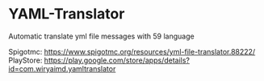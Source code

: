 # YAML-Translator
Automatic translate yml file messages with 59 language

Spigotmc: https://www.spigotmc.org/resources/yml-file-translator.88222/
PlayStore: https://play.google.com/store/apps/details?id=com.wiryaimd.yamltranslator
